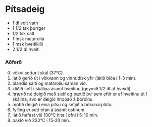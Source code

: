 # Pítsadeig

 * 1 dl volt vatn 
 * 1 1/2 tsk þurrger
 * 1/2 tsk salt 
 * 1 msk matarolía
 * 1 msk hveitiklíð
 * 2 1/2 dl hveiti

### Aðferð

 0. vökvi settur í skál (37°C).
 0. látið gerið út í vökvann og vinnudisk yfir (látið bíða í 1-3 mín).
 0. blandið salti og matarolíu saman við.
 0. klíðið sett í skálina ásamt hveitinu (geymið 1/2 dl af hveidi).
 0. hrærið  nú deigið með sleif og bætið því sem eftir er af hveitinu út í skálina, svo er deigið hnoðað á borðinu.
 0. mótið deigið í eina pítsu og setjið á bökunarplötu.
 0. fylling er sett ofan á ásamt ostinum.
 0. látið hefast við 100°C hita í  ofni í 5-10 mín.
 0. bakið við 220°C í 15-20 mín.  
